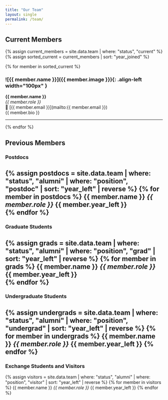 ```yaml
---
title: "Our Team"
layout: single
permalink: /team/
---
```


## Current Members

{% assign current_members = site.data.team | where: "status", "current" %}
{% assign sorted_current = current_members | sort: "year_joined" %}

{% for member in sorted_current %}
### ![{{ member.name }}]({{ member.image }}){: .align-left width="100px" }

**{{ member.name }}**  
*{{ member.role }}*  
📧 [{{ member.email }}](mailto:{{ member.email }})  
{{ member.bio }}

---
{% endfor %}

## Previous Members

### Postdocs

{% assign postdocs = site.data.team | where: "status", "alumni" | where: "position", "postdoc" | sort: "year_left" | reverse %}
{% for member in postdocs %}
{{ member.name }} *{{ member.role }}* {{ member.year_left }}  
{% endfor %}
---

### Graduate Students

{% assign grads = site.data.team | where: "status", "alumni" | where: "position", "grad" | sort: "year_left" | reverse %}
{% for member in grads %}
{{ member.name }} *{{ member.role }}* {{ member.year_left }}  
{% endfor %}
---

### Undergraduate Students

{% assign undergrads = site.data.team | where: "status", "alumni" | where: "position", "undergrad" | sort: "year_left" | reverse %}
{% for member in undergrads %}
{{ member.name }} *{{ member.role }}* {{ member.year_left }} 
{% endfor %}
---

### Exchange Students and Visitors

{% assign visitors = site.data.team | where: "status", "alumni" | where: "position", "visitor" | sort: "year_left" | reverse %}
{% for member in visitors %}
{{ member.name }} *{{ member.role }}* {{ member.year_left }} 
{% endfor %}
